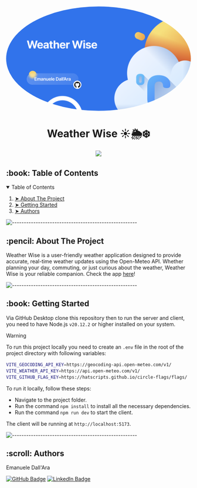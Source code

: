 <p align="center"> 
  <img alt="Screenshot 2023-03-06 alle 11 32 00" src="https://github.com/LeleDallas/WeatherWise/blob/main/public/cover.png" height="auto" width="auto" style="border-radius:100%" >
</p>


<h1 align="center">Weather Wise ☀️🌦️❄️ </h1>
<p align="center">
  <a href="https://go-skill-icons.vercel.app/">
       <img src="https://go-skill-icons.vercel.app/api/icons?i=ts,react,vite" />
  </a>
</p>


<!-- TABLE OF CONTENTS -->
<h2 id="table-of-contents"> :book: Table of Contents</h2>

<details open="open">
  <summary>Table of Contents</summary>
  <ol>
    <li><a href="#about-the-project"> ➤ About The Project</a></li>
    <li><a href="#getting-started"> ➤ Getting Started</a></li>
    <li><a href="#authors"> ➤ Authors</a></li>
  </ol>
</details>

![-----------------------------------------------------](https://raw.githubusercontent.com/andreasbm/readme/master/assets/lines/rainbow.png)

<!-- ABOUT THE PROJECT -->
<h2 id="about-the-project"> :pencil: About The Project</h2>

<p align="justify"> 

Weather Wise is a user-friendly weather application designed to provide accurate, real-time weather updates using the Open-Meteo API. Whether planning your day, commuting, or just curious about the weather, Weather Wise is your reliable companion.
Check the app [here](https://leledallas.github.io/WeatherWise/)!

</p>

![-----------------------------------------------------](https://raw.githubusercontent.com/andreasbm/readme/master/assets/lines/rainbow.png)

<!-- GETTING STARTED -->
<h2 id="getting-started"> :book: Getting Started</h2>

Via GitHub Desktop clone this repository then to run the server and client, you need to have Node.js `v20.12.2` or higher installed on your system.

> [!WARNING]  
> To run this project locally you need to create an `.env` file in the root of the project directory with following variables:
> ``` bash
> VITE_GEOCODING_API_KEY=https://geocoding-api.open-meteo.com/v1/
> VITE_WEATHER_API_KEY=https://api.open-meteo.com/v1/
> VITE_GITHUB_FLAG_KEY=https://hatscripts.github.io/circle-flags/flags/
> ```

To run it locally, follow these steps:

- Navigate to the project folder.
- Run the command `npm install` to install all the necessary dependencies.
- Run the command `npm run dev` to start the client.

The client will be running at `http://localhost:5173`.


![-----------------------------------------------------](https://raw.githubusercontent.com/andreasbm/readme/master/assets/lines/rainbow.png)


<!-- Authors -->
<h2 id="authors"> :scroll: Authors</h2>

Emanuele Dall'Ara

[![GitHub Badge](https://img.shields.io/badge/GitHub-100000?style=for-the-badge&logo=github&logoColor=white)](https://github.com/LeleDallas)
[![LinkedIn Badge](https://img.shields.io/badge/LinkedIn-0077B5?style=for-the-badge&logo=linkedin&logoColor=white)](https://www.linkedin.com/in/emanuele-dall-ara-40b3311a7/)
